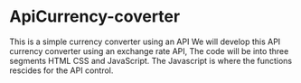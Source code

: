 # ApiCurrency-coverter
This is a simple currency converter using an API
We will develop this API currency converter using an exchange rate API,
The code will be into three segments
HTML
CSS and
JavaScript.
The Javascript is where the functions rescides for the API control.
